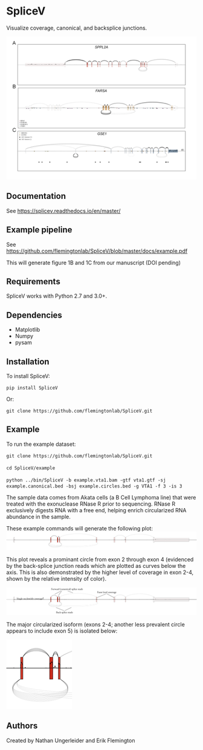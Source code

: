 # SpliceV #
Visualize coverage, canonical, and backsplice junctions.

![Example plot](https://github.com/flemingtonlab/SpliceV/blob/master/etc/example.png)

## Documentation ##
See https://splicev.readthedocs.io/en/master/

## Example pipeline ##
See https://github.com/flemingtonlab/SpliceV/blob/master/docs/example.pdf

This will generate figure 1B and 1C from our manuscript (DOI pending)

## Requirements ##
SpliceV works with Python 2.7 and 3.0+.
## Dependencies ##
* Matplotlib
* Numpy
* pysam
## Installation ##
To install SpliceV:

```
pip install SpliceV
```

Or:

```
git clone https://github.com/flemingtonlab/SpliceV.git
```

## Example ##
To run the example dataset:

```
git clone https://github.com/flemingtonlab/SpliceV.git 

cd SpliceV/example 

python ../bin/SpliceV -b example.vta1.bam -gtf vta1.gtf -sj example.canonical.bed -bsj example.circles.bed -g VTA1 -f 3 -is 3

```

The sample data comes from Akata cells (a B Cell Lymphoma line) that were treated with the exonuclease RNase R prior to sequencing. RNase R exclusively digests RNA with a free end, helping enrich circularized RNA abundance in the sample. 

These example commands will generate the following plot:
![User example plot](https://github.com/flemingtonlab/SpliceV/blob/master/etc/vta1.png)

This plot reveals a prominant circle from exon 2 through exon 4 (evidenced by the back-splice junction reads which are plotted as curves below the axis. This is also demonstrated by the higher level of coverage in exon 2-4, shown by the relative intensity of color).

![User example plot explained](https://github.com/flemingtonlab/SpliceV/blob/master/etc/vta1_explained.png)

The major circularized isoform (exons 2-4; another less prevalent circle appears to include exon 5) is isolated below:


![User example circle](https://github.com/flemingtonlab/SpliceV/blob/master/etc/vta1_circ.png)

## Authors ##
Created by Nathan Ungerleider and Erik Flemington
